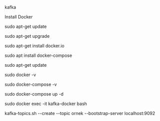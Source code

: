 kafka

Install Docker

sudo apt-get update

sudo apt-get upgrade

sudo apt-get install docker.io

sudo apt install docker-compose

sudo apt-get update

sudo docker -v

sudo docker-compose -v

sudo docker-compose up -d

sudo docker exec -it kafka-docker bash

kafka-topics.sh --create --topic ornek --bootstrap-server localhost:9092
